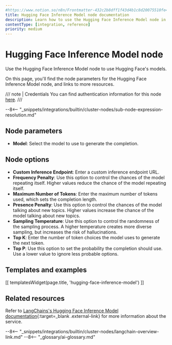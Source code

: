 ```yaml
---
#https://www.notion.so/n8n/Frontmatter-432c2b8dff1f43d4b1c8d20075510fe4
title: Hugging Face Inference Model node documentation
description: Learn how to use the Hugging Face Inference Model node in n8n. Follow technical documentation to integrate Hugging Face Inference Model node into your workflows.
contentType: [integration, reference]
priority: medium
---
```


# Hugging Face Inference Model node

Use the Hugging Face Inference Model node to use Hugging Face's models.

On this page, you'll find the node parameters for the Hugging Face Inference Model node, and links to more resources.

/// note | Credentials
You can find authentication information for this node [here](/integrations/builtin/credentials/huggingface.md).
///

--8<-- "_snippets/integrations/builtin/cluster-nodes/sub-node-expression-resolution.md"

## Node parameters

* **Model**: Select the model to use to generate the completion.

## Node options

* **Custom Inference Endpoint**: Enter a custom inference endpoint URL.
* **Frequency Penalty**: Use this option to control the chances of the model repeating itself. Higher values reduce the chance of the model repeating itself.
* **Maximum Number of Tokens**: Enter the maximum number of tokens used, which sets the completion length.
* **Presence Penalty**: Use this option to control the chances of the model talking about new topics. Higher values increase the chance of the model talking about new topics.
* **Sampling Temperature**: Use this option to control the randomness of the sampling process. A higher temperature creates more diverse sampling, but increases the risk of hallucinations.
* **Top K**: Enter the number of token choices the model uses to generate the next token.
* **Top P**: Use this option to set the probability the completion should use. Use a lower value to ignore less probable options.

## Templates and examples

<!-- see https://www.notion.so/n8n/Pull-in-templates-for-the-integrations-pages-37c716837b804d30a33b47475f6e3780 -->
[[ templatesWidget(page.title, 'hugging-face-inference-model') ]]

## Related resources

Refer to [LangChains's Hugging Face Inference Model documentation](https://js.langchain.com/docs/integrations/llms/huggingface_inference/){:target=_blank .external-link} for more information about the service.

--8<-- "_snippets/integrations/builtin/cluster-nodes/langchain-overview-link.md"
--8<-- "_glossary/ai-glossary.md"
